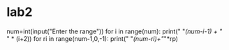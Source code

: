 # lab2
num=int(input("Enter the range"))
for i in range(num):
    print(" "*(num-i-1) + "* " * (i+2))
for ri in range(num-1,0,-1):
    print(" "*(num-ri)+"*"*rp)
    
